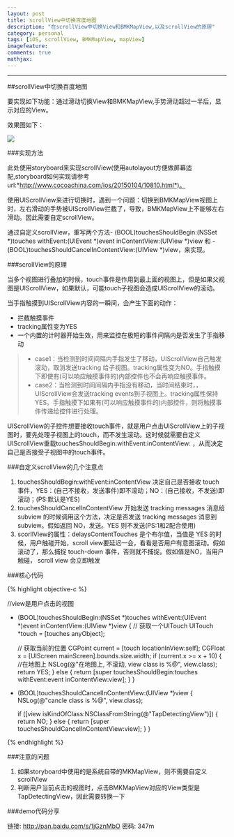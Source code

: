 ```yaml
---
layout: post
title: scrollView中切换百度地图
description: "在scrollView中切换View和BMKMapView,以及scrollView的原理"
category: personal
tags: [iOS, scrollView, BMKMapView, mapView]
imagefeature: 
comments: true
mathjax:
---
```


------

##scrollView中切换百度地图

要实现如下功能：通过滑动切换View和BMKMapView,手势滑动超过一半后，显示对应的View。

效果图如下：

<!--more-->

![](http://7xke07.com1.z0.glb.clouddn.com/image/BMKMapView_scrollView.gif)


###实现方法

此处使用storyboard来实现scrollView(使用autolayout方便做屏幕适配,storyboard如何实现请参考url:*http://www.cocoachina.com/ios/20150104/10810.html*)。

使用UIScrollView来进行切换时，遇到一个问题：切换到BMKMapView视图上时，左右滑动的手势被UIScrollView拦截了，导致，BMKMapView上不能够左右滑动。因此需要自定scrollView。

通过自定义scrollView，重写两个方法- (BOOL)touchesShouldBegin:(NSSet *)touches withEvent:(UIEvent *)event inContentView:(UIView *)view 和 - (BOOL)touchesShouldCancelInContentView:(UIView *)view，来实现。

###scrollView的原理

当多个视图进行叠加的时候，touch事件是作用到最上面的视图上，但是如果父视图是UIScrollView，如果默认，可能touch子视图会造成UIScrollView的滚动。 

当手指触摸到UIScrollView内容的一瞬间，会产生下面的动作：

* 拦截触摸事件
* tracking属性变为YES
* 一个内置的计时器开始生效，用来监控在极短的事件间隔内是否发生了手指移动
> * case1：当检测到时间间隔内手指发生了移动，UIScrollView自己触发滚动，取消发送tracking 给子视图。tracking属性变为NO。手指触摸下即使有(可以响应触摸事件的)内部控件也不会再响应触摸事件。
> * case2：当检测到时间间隔内手指没有移动，当时间结束时，，UIScrollView会发送tracking events到子视图上。tracking属性保持YES。手指触摸下如果有(可以响应触摸事件的)内部控件，则将触摸事件传递给控件进行处理。

UIScrollView的子控件想要接收touch事件，就是用户点击UIScrollView上的子视图时，要先处理子视图上的touch，而不发生滚动。这时候就需要自定义UIScrollView重载touchesShouldBegin:withEvent:inContentView: ，从而决定自己是否接受子视图中的touch事件。 

###自定义scrollView的几个注意点

1. touchesShouldBegin:withEvent:inContentView 决定自己是否接收 touch 事件，YES：(自己不接收，发送事件)即不滚动；NO：(自己接收，不发送)即滚动；(PS:默认是YES)
2. touchesShouldCancelInContentView 开始发送 tracking messages 消息给 subview 的时候调用这个方法，决定是否发送 tracking messages 消息到subview。假如返回 NO，发送。YES 则不发送(PS:1和2配合使用)
3. scorllView的属性：delaysContentTouches 是个布尔值，当值是 YES 的时候，用户触碰开始，scroll view要延迟一会，看看是否用户有意图滚动。假如滚动了，那么捕捉 touch-down 事件，否则就不捕捉。假如值是NO，当用户触碰， scroll view 会立即触发 


###核心代码

{% highlight objective-c %}

//view是用户点击的视图
- (BOOL)touchesShouldBegin:(NSSet *)touches withEvent:(UIEvent *)event inContentView:(UIView *)view
{
    // 获取一个UITouch
    UITouch *touch = [touches anyObject];
    
    // 获取当前的位置
    CGPoint current = [touch locationInView:self];
    CGFloat x = [UIScreen mainScreen].bounds.size.width;
    if (current.x >= x + 10) {
        //在地图上
        NSLog(@"在地图上, 不滚动, view class is %@", view.class);
        return YES;
    } else {
        return [super touchesShouldBegin:touches withEvent:event inContentView:view];
    }
}

- (BOOL)touchesShouldCancelInContentView:(UIView *)view
{
    NSLog(@"cancle class is %@", view.class);
    
    if ([view isKindOfClass:NSClassFromString(@"TapDetectingView")]) {
        return NO;
    } else {
        return [super touchesShouldCancelInContentView:view];
    }
}


{% endhighlight %}

###注意的问题

1. 如果storyboard中使用的是系统自带的MKMapView，则不需要自定义scrollView
2. 判断用户当前点击的视图时，点击BMKMapView对应的View类型是TapDetectingView，因此需要转换一下

###demo代码分享

链接: http://pan.baidu.com/s/1jGznMbO 密码: 347m

